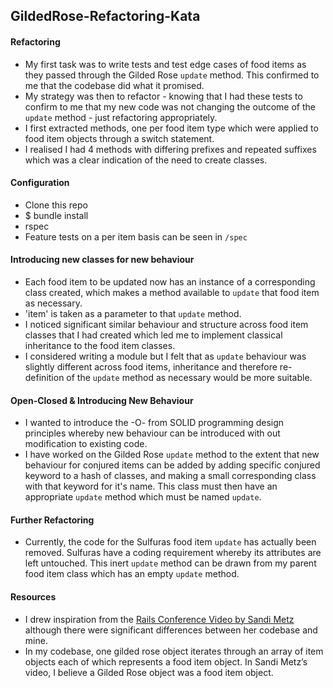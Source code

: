 ## GildedRose-Refactoring-Kata

#### Refactoring
* My first task was to write tests and test edge cases of food items as they passed through the Gilded Rose `update` method. This confirmed to me that the codebase did what it promised.
* My strategy was then to refactor - knowing that I had these tests to confirm to me that my new code was not changing the outcome of the `update` method - just refactoring appropriately.
* I first extracted methods, one per food item type which were applied to food item objects through a switch statement.
* I realised I had 4 methods with differing prefixes and repeated suffixes which was a clear indication of the need to create classes.

#### Configuration
* Clone this repo
* $ bundle install
* rspec
* Feature tests on a per item basis can be seen in `/spec`

#### Introducing new classes for new behaviour
* Each food item to be updated now has an instance of a corresponding class created, which makes a method available to `update` that food item as necessary.
* 'item' is taken as a parameter to that `update` method.
* I noticed significant similar behaviour and structure across food item classes that I had created which led me to implement classical inheritance to the food item classes.
* I considered writing a module but I felt that as `update` behaviour was slightly different across food items, inheritance and therefore re-definition of the `update` method as necessary would be more suitable.

#### Open-Closed & Introducing New Behaviour
* I wanted to introduce the -O- from SOLID programming design principles whereby new behaviour can be introduced with out modification to existing code.
* I have worked on the Gilded Rose `update` method to the extent that new behaviour for conjured items can be added by adding specific conjured keyword to a hash of classes, and making a small corresponding class with that keyword for it's name. This class must then have an appropriate `update` method which must be named `update`.

#### Further Refactoring
* Currently, the code for the Sulfuras food item `update` has actually been removed. Sulfuras have a coding requirement whereby its attributes are left untouched. This inert `update` method can be drawn from my parent food item class which has an empty `update` method.

#### Resources
* I drew inspiration from the [Rails Conference Video by Sandi Metz](https://www.youtube.com/watch?v=8bZh5LMaSmE&feature=youtu.be) although there were significant differences between her codebase and mine.
* In my codebase, one gilded rose object iterates through an array of item objects each of which represents a food item object. In Sandi Metz’s video, I believe a Gilded Rose object was a food item object.
